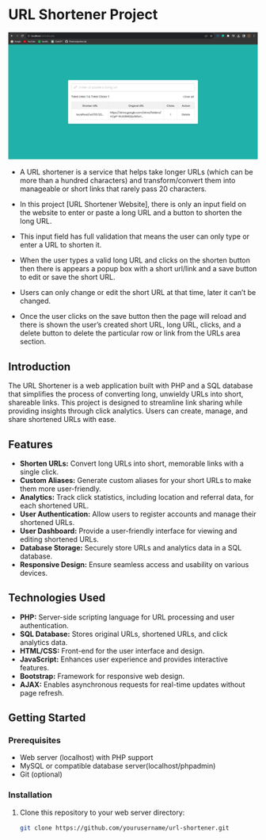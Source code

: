 # URL Shortener Project

<p align="center">
  <img src="ul.png" alt="URL Shortener Demo">
</p>


- A URL shortener is a service that helps take longer URLs (which can be more than a hundred characters) and transform/convert them into manageable or short links that rarely pass 20 characters. 
- In this project [URL Shortener Website], there is only an input field on the website to enter or paste a long URL and a button to shorten the long URL. 
- This input field has full validation that means the user can only type or enter a URL to shorten it.

- When the user types a valid long URL and clicks on the shorten button then there is appears a popup box with a short url/link and a save button to edit or save the short URL. 
- Users can only change or edit the short URL at that time, later it can’t be changed. 
- Once the user clicks on the save button then the page will reload and there is shown the user’s created short URL, long URL, clicks, and a delete button to delete the particular row or link from the URLs area section.

## Introduction

The URL Shortener is a web application built with PHP and a SQL database that simplifies the process of converting long, unwieldy URLs into short, shareable links. This project is designed to streamline link sharing while providing insights through click analytics. Users can create, manage, and share shortened URLs with ease.


## Features

- **Shorten URLs:** Convert long URLs into short, memorable links with a single click.
- **Custom Aliases:** Generate custom aliases for your short URLs to make them more user-friendly.
- **Analytics:** Track click statistics, including location and referral data, for each shortened URL.
- **User Authentication:** Allow users to register accounts and manage their shortened URLs.
- **User Dashboard:** Provide a user-friendly interface for viewing and editing shortened URLs.
- **Database Storage:** Securely store URLs and analytics data in a SQL database.
- **Responsive Design:** Ensure seamless access and usability on various devices.

## Technologies Used

- **PHP:** Server-side scripting language for URL processing and user authentication.
- **SQL Database:** Stores original URLs, shortened URLs, and click analytics data.
- **HTML/CSS:** Front-end for the user interface and design.
- **JavaScript:** Enhances user experience and provides interactive features.
- **Bootstrap:** Framework for responsive web design.
- **AJAX:** Enables asynchronous requests for real-time updates without page refresh.

## Getting Started

### Prerequisites

- Web server (localhost) with PHP support
- MySQL or compatible database server(localhost/phpadmin)
- Git (optional)

### Installation

1. Clone this repository to your web server directory:

   ```bash
   git clone https://github.com/yourusername/url-shortener.git
